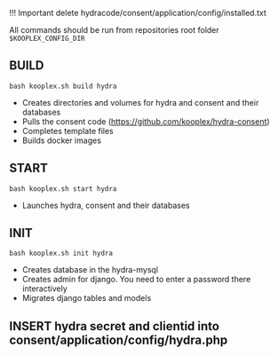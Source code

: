 !!! Important
delete hydracode/consent/application/config/installed.txt 

All commands should be run from repositories root folder ```$KOOPLEX_CONFIG_DIR```

## BUILD
```
bash kooplex.sh build hydra
```

* Creates directories and volumes for hydra and consent and their databases
* Pulls the consent code (https://github.com/kooplex/hydra-consent)
* Completes template files
* Builds docker images


## START
```
bash kooplex.sh start hydra
```

* Launches hydra, consent and their databases

## INIT
```
bash kooplex.sh init hydra
```

* Creates database in the hydra-mysql
* Creates admin for django. You need to enter a password there interactively
* Migrates django tables and models

## INSERT hydra secret and clientid into consent/application/config/hydra.php
<?php defined('BASEPATH') || exit('No direct script access allowed');

$config["hydra.consent_client"] = '##CLIENT_ID##';
$config["hydra.url"] = '##HYDRA_URL##';
$config["hydra.consent_secret"] = '##HYDRA_SECRET##';

